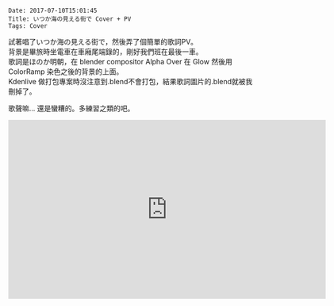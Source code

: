     Date: 2017-07-10T15:01:45
    Title: いつか海の見える街で Cover + PV
    Tags: Cover

試著唱了いつか海の見える街で，然後弄了個簡單的歌詞PV。  
背景是畢旅時坐電車在車廂尾端錄的，剛好我們班在最後一車。  
歌詞是ほのか明朝，在 blender compositor Alpha Over 在 Glow 然後用 ColorRamp 染色之後的背景的上面。  
Kdenlive 做打包專案時沒注意到.blend不會打包，結果歌詞圖片的.blend就被我刪掉了。  

歌聲嘛... 還是蠻糟的。多練習之類的吧。

<iframe id="ytplayer" type="text/html" width="640" height="360" src="http://www.youtube.com/embed/ZVCGLr8YQg0?autoplay=0&origin=https://flyingfeather1501.github.com" frameborder="0"/>

開頭的淡入應該等聲音出現再開始的...
